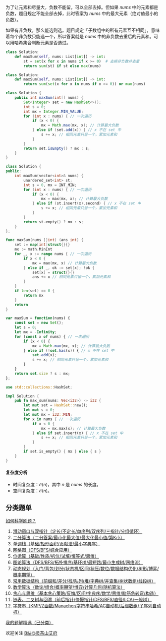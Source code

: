为了让元素和尽量大，负数不能留，可以全部去掉。但如果 $\textit{nums}$ 中的元素都是负数，题目规定不能全部去掉，此时答案为 $\textit{nums}$ 中的最大元素（绝对值最小的负数）。

如果有非负数，那么能选则选。题目规定「子数组中的所有元素互不相同」，意味着每个非负数只能选一个，所以答案就是 $\textit{nums}$ 中的非负数去重后的元素和。可以用哈希集合判断元素是否选过。

```py [sol-Python3]
class Solution:
    def maxSum(self, nums: List[int]) -> int:
        st = set(x for x in nums if x >= 0)  # 去掉非负数并去重
        return sum(st) if st else max(nums)
```

```py [sol-Python3 写法二]
class Solution:
    def maxSum(self, nums: List[int]) -> int:
        return sum(set(x for x in nums if x >= 0)) or max(nums)
```

```java [sol-Java]
class Solution {
    public int maxSum(int[] nums) {
        Set<Integer> set = new HashSet<>();
        int s = 0;
        int mx = Integer.MIN_VALUE;
        for (int x : nums) { // 一次遍历
            if (x < 0) {
                mx = Math.max(mx, x); // 计算最大负数
            } else if (set.add(x)) { // x 不在 set 中
                s += x; // 相同元素只留一个，累加元素和
            }
        }
        return set.isEmpty() ? mx : s;
    }
}
```

```cpp [sol-C++]
class Solution {
public:
    int maxSum(vector<int>& nums) {
        unordered_set<int> st;
        int s = 0, mx = INT_MIN;
        for (int x : nums) { // 一次遍历
            if (x < 0) {
                mx = max(mx, x); // 计算最大负数
            } else if (st.insert(x).second) { // x 不在 set 中
                s += x; // 相同元素只留一个，累加元素和
            }
        }
        return st.empty() ? mx : s;
    }
};
```

```go [sol-Go]
func maxSum(nums []int) (ans int) {
	set := map[int]struct{}{}
	mx := math.MinInt
	for _, x := range nums { // 一次遍历
		if x < 0 {
			mx = max(mx, x) // 计算最大负数
		} else if _, ok := set[x]; !ok {
			set[x] = struct{}{}
			ans += x // 相同元素只留一个，累加元素和
		}
	}
	if len(set) == 0 {
		return mx
	}
	return
}
```

```js [sol-JavaScript]
var maxSum = function(nums) {
    const set = new Set();
    let s = 0;
    let mx = -Infinity;
    for (const x of nums) { // 一次遍历
        if (x < 0) {
            mx = Math.max(mx, x); // 计算最大负数
        } else if (!set.has(x)) { // x 不在 set 中
            set.add(x);
            s += x; // 相同元素只留一个，累加元素和
        }
    }
    return set.size ? s : mx;
};
```

```rust [sol-Rust]
use std::collections::HashSet;

impl Solution {
    pub fn max_sum(nums: Vec<i32>) -> i32 {
        let mut set = HashSet::new();
        let mut s = 0;
        let mut mx = i32::MIN;
        for x in nums { // 一次遍历
            if x < 0 {
                mx = mx.max(x); // 计算最大负数
            } else if set.insert(x) { // x 不在 set 中
                s += x; // 相同元素只留一个，累加元素和
            }
        }
        if set.is_empty() { mx } else { s }
    }
}
```

#### 复杂度分析

- 时间复杂度：$\mathcal{O}(n)$，其中 $n$ 是 $\textit{nums}$ 的长度。
- 空间复杂度：$\mathcal{O}(n)$。

## 分类题单

[如何科学刷题？](https://leetcode.cn/circle/discuss/RvFUtj/)

1. [滑动窗口与双指针（定长/不定长/单序列/双序列/三指针/分组循环）](https://leetcode.cn/circle/discuss/0viNMK/)
2. [二分算法（二分答案/最小化最大值/最大化最小值/第K小）](https://leetcode.cn/circle/discuss/SqopEo/)
3. [单调栈（基础/矩形面积/贡献法/最小字典序）](https://leetcode.cn/circle/discuss/9oZFK9/)
4. [网格图（DFS/BFS/综合应用）](https://leetcode.cn/circle/discuss/YiXPXW/)
5. [位运算（基础/性质/拆位/试填/恒等式/思维）](https://leetcode.cn/circle/discuss/dHn9Vk/)
6. [图论算法（DFS/BFS/拓扑排序/基环树/最短路/最小生成树/网络流）](https://leetcode.cn/circle/discuss/01LUak/)
7. [动态规划（入门/背包/划分/状态机/区间/状压/数位/数据结构优化/树形/博弈/概率期望）](https://leetcode.cn/circle/discuss/tXLS3i/)
8. [常用数据结构（前缀和/差分/栈/队列/堆/字典树/并查集/树状数组/线段树）](https://leetcode.cn/circle/discuss/mOr1u6/)
9. [数学算法（数论/组合/概率期望/博弈/计算几何/随机算法）](https://leetcode.cn/circle/discuss/IYT3ss/)
10. [贪心与思维（基本贪心策略/反悔/区间/字典序/数学/思维/脑筋急转弯/构造）](https://leetcode.cn/circle/discuss/g6KTKL/)
11. [链表、二叉树与回溯（前后指针/快慢指针/DFS/BFS/直径/LCA/一般树）](https://leetcode.cn/circle/discuss/K0n2gO/)
12. [字符串（KMP/Z函数/Manacher/字符串哈希/AC自动机/后缀数组/子序列自动机）](https://leetcode.cn/circle/discuss/SJFwQI/)

[我的题解精选（已分类）](https://github.com/EndlessCheng/codeforces-go/blob/master/leetcode/SOLUTIONS.md)

欢迎关注 [B站@灵茶山艾府](https://space.bilibili.com/206214)
